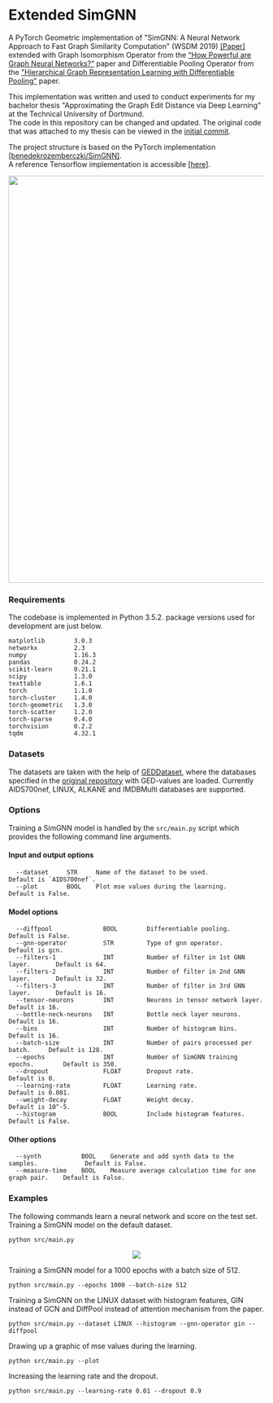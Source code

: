 Extended SimGNN
============================================
A PyTorch Geometric implementation of "SimGNN: A Neural Network Approach to Fast Graph Similarity Computation" (WSDM 2019) [[Paper]](http://web.cs.ucla.edu/~yzsun/papers/2019_WSDM_SimGNN.pdf)
extended with Graph Isomorphism Operator from the [“How Powerful are Graph Neural Networks?”](https://arxiv.org/abs/1810.00826) paper
and Differentiable Pooling Operator from the ["Hierarchical Graph Representation Learning with Differentiable Pooling"](https://arxiv.org/abs/1806.08804) paper.  

This implementation was written and used to conduct experiments for my bachelor thesis "Approximating the Graph Edit Distance via Deep Learning" at the Technical University of Dortmund.  
The code in this repository can be changed and updated. The original code that was attached to my thesis can be viewed in the [initial commit](https://github.com/gospodima/Extended-SimGNN/tree/f7f10f032a7a78eac3f609790e50e7627b1de322).

The project structure is based on the PyTorch implementation [[benedekrozemberczki/SimGNN]](https://github.com/benedekrozemberczki/SimGNN).  
A reference Tensorflow implementation is accessible [[here]](https://github.com/yunshengb/SimGNN).


<p align="center">
  <img width="800" src="simgnn.jpg">
</p>
<p align="justify">

### Requirements
The codebase is implemented in Python 3.5.2. package versions used for development are just below.
```
matplotlib        3.0.3
networkx          2.3
numpy             1.16.3
pandas            0.24.2
scikit-learn      0.21.1
scipy             1.3.0
texttable         1.6.1
torch             1.1.0
torch-cluster     1.4.0
torch-geometric   1.3.0
torch-scatter     1.2.0
torch-sparse      0.4.0
torchvision       0.2.2
tqdm              4.32.1
```
### Datasets
The datasets are taken with the help of [GEDDataset](https://pytorch-geometric.readthedocs.io/en/latest/modules/datasets.html#torch_geometric.datasets.GEDDataset),
where the databases specified in the [original repository](https://github.com/yunshengb/SimGNN) with GED-values are loaded. 
Currently AIDS700nef, LINUX, ALKANE and IMDBMulti databases are supported.

### Options
Training a SimGNN model is handled by the `src/main.py` script which provides the following command line arguments.

#### Input and output options
```
  --dataset     STR     Name of the dataset to be used.         Default is `AIDS700nef`.
  --plot        BOOL    Plot mse values during the learning.    Default is False.
```
#### Model options
```
  --diffpool              BOOL        Differentiable pooling.                  Default is False.
  --gnn-operator          STR         Type of gnn operator.                    Default is gcn.
  --filters-1             INT         Number of filter in 1st GNN layer.       Default is 64.
  --filters-2             INT         Number of filter in 2nd GNN layer.       Default is 32. 
  --filters-3             INT         Number of filter in 3rd GNN layer.       Default is 16.
  --tensor-neurons        INT         Neurons in tensor network layer.         Default is 16.
  --bottle-neck-neurons   INT         Bottle neck layer neurons.               Default is 16.
  --bins                  INT         Number of histogram bins.                Default is 16.
  --batch-size            INT         Number of pairs processed per batch.     Default is 128. 
  --epochs                INT         Number of SimGNN training epochs.        Default is 350.
  --dropout               FLOAT       Dropout rate.                            Default is 0.
  --learning-rate         FLOAT       Learning rate.                           Default is 0.001.
  --weight-decay          FLOAT       Weight decay.                            Default is 10^-5.
  --histogram             BOOL        Include histogram features.              Default is False.
```

#### Other options
```
  --synth           BOOL    Generate and add synth data to the samples.             Default is False.
  --measure-time    BOOL    Measure average calculation time for one graph pair.    Default is False.
```

### Examples
The following commands learn a neural network and score on the test set. Training a SimGNN model on the default dataset.
```
python src/main.py
```
<p align="center">
<img style="float: center;" src="simgnn_run.png">
</p>

Training a SimGNN model for a 1000 epochs with a batch size of 512.
```
python src/main.py --epochs 1000 --batch-size 512
```
Training a SimGNN on the LINUX dataset with histogram features, GIN instead of GCN and DiffPool instead of attention mechanism from the paper.
```
python src/main.py --dataset LINUX --histogram --gnn-operator gin --diffpool
```
Drawing up a graphic of mse values during the learning.
```
python src/main.py --plot
```
Increasing the learning rate and the dropout.
```
python src/main.py --learning-rate 0.01 --dropout 0.9
```
